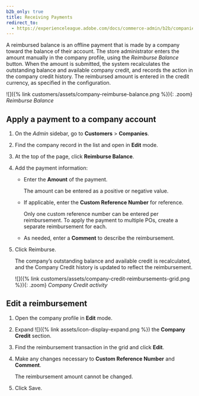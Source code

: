 ```yaml
---
b2b_only: true
title: Receiving Payments
redirect_to:
  - https://experienceleague.adobe.com/docs/commerce-admin/b2b/companies/credit-company.html
---
```


A reimbursed balance is an offline payment that is made by a company toward the balance of their account. The store administrator enters the amount manually in the company profile, using the _Reimburse Balance_ button. When the amount is submitted, the system recalculates the outstanding balance and available company credit, and records the action in the company credit history. The reimbursed amount is entered in the credit currency, as specified in the configuration.

![]({% link customers/assets/company-reimburse-balance.png %}){: .zoom}
_Reimburse Balance_

## Apply a payment to a company account

1. On the _Admin_ sidebar, go to **Customers** > **Companies**.

1. Find the company record in the list and open in **Edit** mode.

1. At the top of the page, click **Reimburse Balance**.

1. Add the payment information:

   - Enter the **Amount** of the payment.

      The amount can be entered as a positive or negative value.

   - If applicable, enter the **Custom Reference Number** for reference.

      Only one custom reference number can be entered per reimbursement. To apply the payment to multiple POs, create a separate reimbursement for each.

   - As needed, enter a **Comment** to describe the reimbursement.

1. Click <span class="btn">Reimburse</span>.

   The company’s outstanding balance and available credit is recalculated, and the Company Credit history is updated to reflect the reimbursement.

   ![]({% link customers/assets/company-credit-reimbursements-grid.png %}){: .zoom}
   _Company Credit activity_

## Edit a reimbursement

1. Open the company profile in **Edit** mode.

1. Expand ![]({% link assets/icon-display-expand.png %}) the **Company Credit** section.

1. Find the reimbursement transaction in the grid and click **Edit**.

1. Make any changes necessary to **Custom Reference Number** and **Comment**.

   The reimbursement amount cannot be changed.

1. Click <span class="btn">Save</span>.
